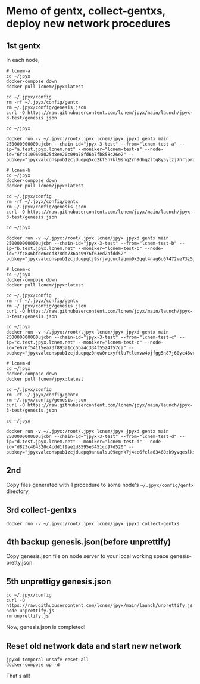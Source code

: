 # Memo of gentx, collect-gentxs, deploy new network procedures

## 1st gentx

In each node,

```shell
# lcnem-a
cd ~/jpyx
docker-compose down
docker pull lcnem/jpyx:latest

cd ~/.jpyx/config
rm -rf ~/.jpyx/config/gentx
rm ~/.jpyx/config/genesis.json
curl -O https://raw.githubusercontent.com/lcnem/jpyx/main/launch/jpyx-3-test/genesis.json

cd ~/jpyx

docker run -v ~/.jpyx:/root/.jpyx lcnem/jpyx jpyxd gentx main 250000000000ujcbn --chain-id="jpyx-3-test" --from="lcnem-test-a" --ip="a.test.jpyx.lcnem.net" --moniker="lcnem-test-a" --node-id="6fc4109698025d8ee20c09a78fd6b7fb858c26e2" --pubkey="jpyxvalconspub1zcjduepq5xq2kf5n7kl9snq2rh9dhq2ltq8y5ylzj7hrjprajyxjfe743whq52rzqf"

# lcnem-b
cd ~/jpyx
docker-compose down
docker pull lcnem/jpyx:latest

cd ~/.jpyx/config
rm -rf ~/.jpyx/config/gentx
rm ~/.jpyx/config/genesis.json
curl -O https://raw.githubusercontent.com/lcnem/jpyx/main/launch/jpyx-3-test/genesis.json

cd ~/jpyx

docker run -v ~/.jpyx:/root/.jpyx lcnem/jpyx jpyxd gentx main 250000000000ujcbn --chain-id="jpyx-3-test" --from="lcnem-test-b" --ip="b.test.jpyx.lcnem.net" --moniker="lcnem-test-b" --node-id="7fc846bfde6ccd378dd736ac9976f63ed2afdd52" --pubkey="jpyxvalconspub1zcjduepqtj9srjwgcuctaqmm9k3qql4nag6u67472ve73z5grpzth5u2ldpqsh0tqu"

# lcnem-c
cd ~/jpyx
docker-compose down
docker pull lcnem/jpyx:latest

cd ~/.jpyx/config
rm -rf ~/.jpyx/config/gentx
rm ~/.jpyx/config/genesis.json
curl -O https://raw.githubusercontent.com/lcnem/jpyx/main/launch/jpyx-3-test/genesis.json

cd ~/jpyx
docker run -v ~/.jpyx:/root/.jpyx lcnem/jpyx jpyxd gentx main 250000000000ujcbn --chain-id="jpyx-3-test" --from="lcnem-test-c" --ip="c.test.jpyx.lcnem.net" --moniker="lcnem-test-c" --node-id="e676f54115ea73f893a1cc5ba4c334f5524f57ca" --pubkey="jpyxvalconspub1zcjduepqz0nqw0rcxyftlu7tlemvw4pjfgg5h87j60yc46vcmhjm5m6c7x9sez8khz"

# lcnem-d
cd ~/jpyx
docker-compose down
docker pull lcnem/jpyx:latest

cd ~/.jpyx/config
rm -rf ~/.jpyx/config/gentx
rm ~/.jpyx/config/genesis.json
curl -O https://raw.githubusercontent.com/lcnem/jpyx/main/launch/jpyx-3-test/genesis.json

cd ~/jpyx

docker run -v ~/.jpyx:/root/.jpyx lcnem/jpyx jpyxd gentx main 250000000000ujcbn --chain-id="jpyx-3-test" --from="lcnem-test-d" --ip="d.test.jpyx.lcnem.net" --moniker="lcnem-test-d" --node-id="d823c464320c4cdd1f9ae1d8595e3451cd97d520" --pubkey="jpyxvalconspub1zcjduepq9anualsu09egnk7j4ec6fcla63460zk9yvqeslksxqyyskxsd0gqjhxvkm"

```

## 2nd

Copy files generated with 1 procedure to some node's `~/.jpyx/config/gentx` directory,

## 3rd collect-gentxs

```shell
docker run -v ~/.jpyx:/root/.jpyx lcnem/jpyx jpyxd collect-gentxs
```

## 4th backup genesis.json(before unprettify)

Copy genesis.json file on node server to your local working space genesis-pretty.json.

## 5th unprettigy genesis.json

```shell
cd ~/.jpyx/config
curl -O https://raw.githubusercontent.com/lcnem/jpyx/main/launch/unprettify.js
node unprettify.js
rm unprettify.js
```

Now, genesis.json is completed!

## Reset old network data and start new network

```shell
jpyxd-temporal unsafe-reset-all
docker-compose up -d
```

That's all!
